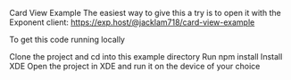 Card View Example
The easiest way to give this a try is to open it with the Exponent client: https://exp.host/@jacklam718/card-view-example

To get this code running locally

Clone the project and cd into this example directory
Run npm install
Install XDE
Open the project in XDE and run it on the device of your choice
